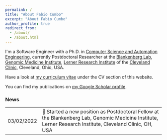 ```yaml
---
permalink: /
title: "About Fabio Cumbo"
excerpt: "About Fabio Cumbo"
author_profile: true
redirect_from: 
  - /about/
  - /about.html
---
```


I'm a Software Engineer with a Ph.D. in [Computer Science and Automation Engineering](http://phd.dia.uniroma3.it/), currently Postdoctoral Researcher at the [Blankenberg Lab](https://www.lerner.ccf.org/gmi/blankenberg/), [Genomic Medicine Institute](https://www.lerner.ccf.org/gmi/), [Lerner Research Institute](https://www.lerner.ccf.org/) of the [Cleveland Clinic](https://my.clevelandclinic.org/), Cleveland, Ohio, USA.

Have a look at [my curriculum vitae](https://cumbof.github.io/cv) under the CV section of this website.

You can find my publications on [my Google Scholar profile](https://scholar.google.com/citations?user=DJWJY7EAAAAJ&hl=en).

### News

|            |            |
|:-----------|:-----------|
| 03/02/2022 | :seedling: Started a new position as Postdoctoral Fellow at the Blankenberg Lab, Genomic Medicine Institute, Lerner Research Institute, Cleveland Clinic, OH, USA |

